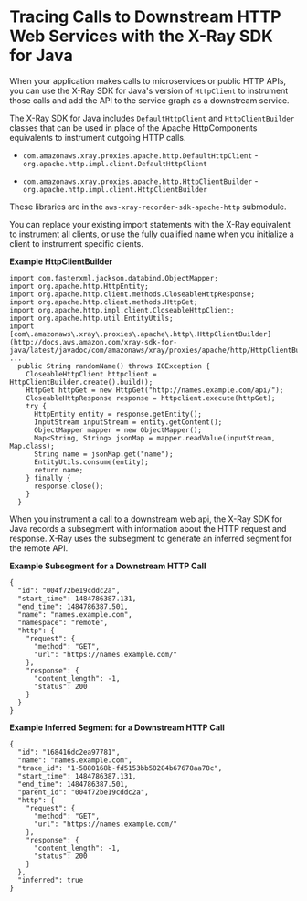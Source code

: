 # Tracing Calls to Downstream HTTP Web Services with the X\-Ray SDK for Java<a name="xray-sdk-java-httpclients"></a>

When your application makes calls to microservices or public HTTP APIs, you can use the X\-Ray SDK for Java's version of `HttpClient` to instrument those calls and add the API to the service graph as a downstream service\.

The X\-Ray SDK for Java includes `DefaultHttpClient` and `HttpClientBuilder` classes that can be used in place of the Apache HttpComponents equivalents to instrument outgoing HTTP calls\.

+ `com.amazonaws.xray.proxies.apache.http.DefaultHttpClient` \- `org.apache.http.impl.client.DefaultHttpClient`

+ `com.amazonaws.xray.proxies.apache.http.HttpClientBuilder` \- `org.apache.http.impl.client.HttpClientBuilder`

These libraries are in the `aws-xray-recorder-sdk-apache-http` submodule\.

You can replace your existing import statements with the X\-Ray equivalent to instrument all clients, or use the fully qualified name when you initialize a client to instrument specific clients\.

**Example HttpClientBuilder**  

```
import com.fasterxml.jackson.databind.ObjectMapper;
import org.apache.http.HttpEntity;
import org.apache.http.client.methods.CloseableHttpResponse;
import org.apache.http.client.methods.HttpGet;
import org.apache.http.impl.client.CloseableHttpClient;
import org.apache.http.util.EntityUtils;
import [com\.amazonaws\.xray\.proxies\.apache\.http\.HttpClientBuilder](http://docs.aws.amazon.com/xray-sdk-for-java/latest/javadoc/com/amazonaws/xray/proxies/apache/http/HttpClientBuilder.html);
...
  public String randomName() throws IOException {
    CloseableHttpClient httpclient = HttpClientBuilder.create().build();
    HttpGet httpGet = new HttpGet("http://names.example.com/api/");
    CloseableHttpResponse response = httpclient.execute(httpGet);
    try {
      HttpEntity entity = response.getEntity();
      InputStream inputStream = entity.getContent();
      ObjectMapper mapper = new ObjectMapper();
      Map<String, String> jsonMap = mapper.readValue(inputStream, Map.class);
      String name = jsonMap.get("name");
      EntityUtils.consume(entity);
      return name;
    } finally {
      response.close();
    }
  }
```

When you instrument a call to a downstream web api, the X\-Ray SDK for Java records a subsegment with information about the HTTP request and response\. X\-Ray uses the subsegment to generate an inferred segment for the remote API\.

**Example Subsegment for a Downstream HTTP Call**  

```
{
  "id": "004f72be19cddc2a",
  "start_time": 1484786387.131,
  "end_time": 1484786387.501,
  "name": "names.example.com",
  "namespace": "remote",
  "http": {
    "request": {
      "method": "GET",
      "url": "https://names.example.com/"
    },
    "response": {
      "content_length": -1,
      "status": 200
    }
  }
}
```

**Example Inferred Segment for a Downstream HTTP Call**  

```
{
  "id": "168416dc2ea97781",
  "name": "names.example.com",
  "trace_id": "1-5880168b-fd5153bb58284b67678aa78c",
  "start_time": 1484786387.131,
  "end_time": 1484786387.501,
  "parent_id": "004f72be19cddc2a",
  "http": {
    "request": {
      "method": "GET",
      "url": "https://names.example.com/"
    },
    "response": {
      "content_length": -1,
      "status": 200
    }
  },
  "inferred": true
}
```